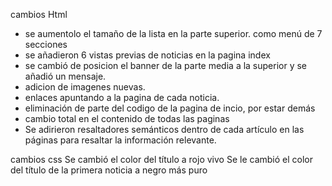 cambios Html
- se aumentolo el tamaño de la lista en la parte superior. como menú de 7 secciones
- se añadieron 6 vistas previas de noticias en la pagina index
- se cambió de posicion el banner de la parte media a la superior y se añadió un mensaje.
- adicion de imagenes nuevas.
- enlaces apuntando a la pagina de cada noticia.
- eliminación de parte del codigo de la pagina de incio, por estar demás
- cambio total en el contenido de todas las paginas
- Se adirieron resaltadores semánticos dentro de cada artículo en las páginas para resaltar la información relevante.

cambios css
Se cambió el color del título a rojo vivo
Se le cambió el color del título de la primera noticia a negro más puro